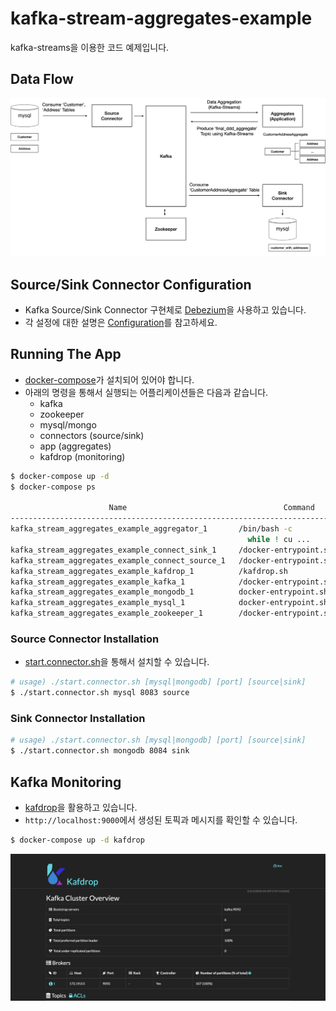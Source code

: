 # kafka-stream-aggregates-example

kafka-streams을 이용한 코드 예제입니다.

## Data Flow

![architecture](./architecture.png)

## Source/Sink Connector Configuration

- Kafka Source/Sink Connector 구현체로 [Debezium](https://debezium.io/)을 사용하고 있습니다.
- 각 설정에 대한 설명은 [Configuration](./config)를 참고하세요.

## Running The App

- [docker-compose](https://docs.docker.com/compose/install/)가 설치되어 있어야 합니다.
- 아래의 명령을 통해서 실행되는 어플리케이션들은 다음과 같습니다.
  - kafka
  - zookeeper
  - mysql/mongo
  - connectors (source/sink)
  - app (aggregates)
  - kafdrop (monitoring)

```bash
$ docker-compose up -d
$ docker-compose ps

                      Name                                   Command             State                                   Ports
---------------------------------------------------------------------------------------------------------------------------------------------
kafka_stream_aggregates_example_aggregator_1       /bin/bash -c                  Up
                                                     while ! cu ...
kafka_stream_aggregates_example_connect_sink_1     /docker-entrypoint.sh start   Up      0.0.0.0:8084->8083/tcp, 9092/tcp
kafka_stream_aggregates_example_connect_source_1   /docker-entrypoint.sh start   Up      0.0.0.0:8083->8083/tcp, 9092/tcp
kafka_stream_aggregates_example_kafdrop_1          /kafdrop.sh                   Up      0.0.0.0:9000->9000/tcp
kafka_stream_aggregates_example_kafka_1            /docker-entrypoint.sh start   Up      0.0.0.0:9092->9092/tcp
kafka_stream_aggregates_example_mongodb_1          docker-entrypoint.sh mongod   Up      0.0.0.0:27017->27017/tcp
kafka_stream_aggregates_example_mysql_1            docker-entrypoint.sh mysqld   Up      0.0.0.0:3306->3306/tcp, 33060/tcp
kafka_stream_aggregates_example_zookeeper_1        /docker-entrypoint.sh start   Up      0.0.0.0:2181->2181/tcp, 0.0.0.0:2888->2888/tcp, 0.0.0.0:3888->3888/tcp
```

### Source Connector Installation

- [start.connector.sh](./start.connector.sh)을 통해서 설치할 수 있습니다.

```bash
# usage) ./start.connector.sh [mysql|mongodb] [port] [source|sink]
$ ./start.connector.sh mysql 8083 source
```

### Sink Connector Installation

```bash
# usage) ./start.connector.sh [mysql|mongodb] [port] [source|sink]
$ ./start.connector.sh mongodb 8084 sink
```

## Kafka Monitoring

- [kafdrop](https://github.com/obsidiandynamics/kafdrop)을 활용하고 있습니다.
- `http://localhost:9000`에서 생성된 토픽과 메시지를 확인할 수 있습니다.

```bash
$ docker-compose up -d kafdrop
```

![kafdrop](./kafdrop.png)
